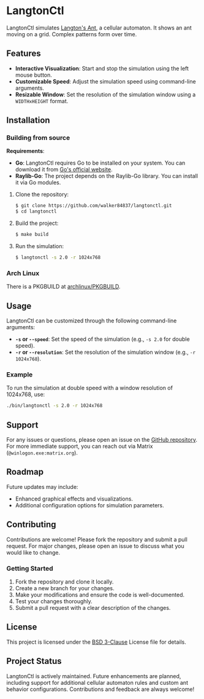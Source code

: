 # LangtonCtl

LangtonCtl simulates [Langton's
Ant](https://en.wikipedia.org/wiki/Langton%27s_ant), a cellular automaton. It
shows an ant moving on a grid. Complex patterns form over time.

## Features

  - **Interactive Visualization**: Start and stop the simulation using the left
    mouse button.
  - **Customizable Speed**: Adjust the simulation speed using command-line
    arguments.
  - **Resizable Window**: Set the resolution of the simulation window using a
    `WIDTHxHEIGHT` format.

## Installation

### Building from source

**Requirements**:

  - **Go**: LangtonCtl requires Go to be installed on your system. You can
    download it from [Go's official website](https://golang.org/dl/).
  - **Raylib-Go**: The project depends on the Raylib-Go library. You can install
    it via Go modules.

1.  Clone the repository:
    
    ``` bash
    $ git clone https://github.com/walker84837/langtonctl.git
    $ cd langtonctl
    ```

2.  Build the project:
    
    ``` bash
    $ make build
    ```

3.  Run the simulation:
    
    ``` bash
    $ langtonctl -s 2.0 -r 1024x768
    ```

### Arch Linux

There is a PKGBUILD at [archlinux/PKGBUILD](archlinux/PKGBUILD).

## Usage

LangtonCtl can be customized through the following command-line arguments:

  - **`-s` or `--speed`**: Set the speed of the simulation (e.g., `-s 2.0` for
    double speed).
  - **`-r` or `--resolution`**: Set the resolution of the simulation window
    (e.g., `-r 1024x768`).

### Example

To run the simulation at double speed with a window resolution of 1024x768, use:

``` bash
./bin/langtonctl -s 2.0 -r 1024x768
```

## Support

For any issues or questions, please open an issue on the [GitHub
repository](https://github.com/walker84837/langtonctl/issues). For more
immediate support, you can reach out via Matrix (`@winlogon.exe:matrix.org`).

## Roadmap

Future updates may include:

  - Enhanced graphical effects and visualizations.
  - Additional configuration options for simulation parameters.

## Contributing

Contributions are welcome! Please fork the repository and submit a pull request.
For major changes, please open an issue to discuss what you would like to
change.

### Getting Started

1.  Fork the repository and clone it locally.
2.  Create a new branch for your changes.
3.  Make your modifications and ensure the code is well-documented.
4.  Test your changes thoroughly.
5.  Submit a pull request with a clear description of the changes.

## License

This project is licensed under the [BSD 3-Clause](LICENSE.md) License file for
details.

## Project Status

LangtonCtl is actively maintained. Future enhancements are planned, including
support for additional cellular automaton rules and custom ant behavior
configurations. Contributions and feedback are always welcome\!
